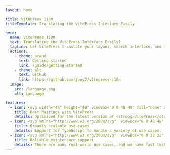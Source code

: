 ```yaml
---
layout: home

title: VitePress I18n
titleTemplate: Translating the VitePress Interface Easily

hero:
  name: VitePress I18n
  text: Translating the VitePress Interface Easily1
  tagline: Let VitePress translate your layout, search interface, and more! Don't worry about managing translation resources for each project. This plugin does it for you.
  actions:
    - theme: brand
      text: Getting started
      link: /guide/getting-started
    - theme: alt
      text: GitHub
      link: https://github.com/jooy2/vitepress-i18n
  image:
    src: /language.png
    alt: Language

features:
  - icon: <svg width="48" height="48" viewBox="0 0 48 48" fill="none" xmlns="http://www.w3.org/2000/svg"><path d="M5.03628 7.87818C4.75336 5.83955 6.15592 3.95466 8.16899 3.66815L33.6838 0.0367403C35.6969 -0.24977 37.5581 1.1706 37.841 3.20923L42.9637 40.1218C43.2466 42.1604 41.8441 44.0453 39.831 44.3319L14.3162 47.9633C12.3031 48.2498 10.4419 46.8294 10.159 44.7908L5.03628 7.87818Z" fill="url(#paint0_linear_1287_1214)"/><path d="M6.85877 7.6188C6.71731 6.59948 7.41859 5.65703 8.42512 5.51378L33.9399 1.88237C34.9465 1.73911 35.8771 2.4493 36.0186 3.46861L41.1412 40.3812C41.2827 41.4005 40.5814 42.343 39.5749 42.4862L14.0601 46.1176C13.0535 46.2609 12.1229 45.5507 11.9814 44.5314L6.85877 7.6188Z" fill="white"/><path d="M33.1857 14.9195L25.8505 34.1576C25.6991 34.5547 25.1763 34.63 24.9177 34.2919L12.3343 17.8339C12.0526 17.4655 12.3217 16.9339 12.7806 16.9524L22.9053 17.3607C22.9698 17.3633 23.0344 17.3541 23.0956 17.3337L32.5088 14.1992C32.9431 14.0546 33.3503 14.4878 33.1857 14.9195Z" fill="url(#paint1_linear_1287_1214)"/><path d="M27.0251 12.5756L19.9352 15.0427C19.8187 15.0832 19.7444 15.1986 19.7546 15.3231L20.3916 23.063C20.4066 23.2453 20.5904 23.3628 20.7588 23.2977L22.7226 22.5392C22.9064 22.4682 23.1021 22.6138 23.0905 22.8128L22.9102 25.8903C22.8982 26.0974 23.1093 26.2436 23.295 26.1567L24.4948 25.5953C24.6808 25.5084 24.892 25.6549 24.8795 25.8624L24.5855 30.6979C24.5671 31.0004 24.9759 31.1067 25.1013 30.8321L25.185 30.6487L29.4298 17.8014C29.5008 17.5863 29.2968 17.3809 29.0847 17.454L27.0519 18.1547C26.8609 18.2205 26.6675 18.0586 26.6954 17.8561L27.3823 12.8739C27.4103 12.6712 27.2163 12.5091 27.0251 12.5756Z" fill="url(#paint2_linear_1287_1214)"/><defs><linearGradient id="paint0_linear_1287_1214" x1="6.48163" y1="1.9759" x2="39.05" y2="48.2064" gradientUnits="userSpaceOnUse"><stop stop-color="#49C7FF"/><stop offset="1" stop-color="#BD36FF"/></linearGradient><linearGradient id="paint1_linear_1287_1214" x1="11.8848" y1="16.4266" x2="26.7246" y2="31.4177" gradientUnits="userSpaceOnUse"><stop stop-color="#41D1FF"/><stop offset="1" stop-color="#BD34FE"/></linearGradient><linearGradient id="paint2_linear_1287_1214" x1="21.8138" y1="13.7046" x2="26.2464" y2="28.8069" gradientUnits="userSpaceOnUse"><stop stop-color="#FFEA83"/><stop offset="0.0833333" stop-color="#FFDD35"/><stop offset="1" stop-color="#FFA800"/></linearGradient></defs></svg>
    title: Best Pairings with VitePress
    details: Optimized for the latest version of <strong>VitePress</strong>.
  - icon: <svg xmlns="http://www.w3.org/2000/svg"  viewBox="0 0 48 48" width="96px" height="96px"><linearGradient id="SVGID_1_" x1="37.081" x2="10.918" y1="10.918" y2="37.081" gradientUnits="userSpaceOnUse"><stop offset="0" stop-color="#60affe"/><stop offset=".033" stop-color="#6ab4fe"/><stop offset=".197" stop-color="#97cbfe"/><stop offset=".362" stop-color="#bddeff"/><stop offset=".525" stop-color="#daecff"/><stop offset=".687" stop-color="#eef7ff"/><stop offset=".846" stop-color="#fbfdff"/><stop offset="1" stop-color="#fff"/></linearGradient><circle cx="24" cy="24" r="18.5" fill="url(#SVGID_1_)"/><path fill="none" stroke="#2e9bfe" stroke-linecap="round" stroke-linejoin="round" stroke-width="3" d="M42.225,27.194C40.712,35.889,33.128,42.5,24,42.5C13.783,42.5,5.5,34.217,5.5,24S13.783,5.5,24,5.5	c6.982,0,13.061,3.868,16.21,9.578"/><path fill="none" stroke="#2e9bfe" stroke-linecap="round" stroke-linejoin="round" stroke-width="3" d="M16.792,14.19C18.295,8.971,20.961,5.5,24,5.5c4.694,0,8.5,8.283,8.5,18.5S28.694,42.5,24,42.5	s-8.5-8.283-8.5-18.5c0-0.525,0.01-1.044,0.03-1.558"/><line x1="13.234" x2="35.383" y1="17.5" y2="17.5" fill="none" stroke="#2e9bfe" stroke-linecap="round" stroke-linejoin="round" stroke-width="3"/><line x1="11.128" x2="36.532" y1="30.5" y2="30.5" fill="none" stroke="#2e9bfe" stroke-linecap="round" stroke-linejoin="round" stroke-width="3"/></svg>
    title: Broadly scalable use cases
    details: Support for TypeScript to handle a variety of use cases.
  - icon: <svg xmlns="http://www.w3.org/2000/svg"  viewBox="0 0 32 32" width="64px" height="64px"><circle cx="16" cy="17" r="5" fill="#ed0049"/><path fill="#ed0049" d="M23,31H9v0c0-3.866,3.134-7,7-7h0C19.866,24,23,27.134,23,31L23,31z"/><path fill="#0f518c" d="M19,4c0-1.657-1.343-3-3-3s-3,1.343-3,3c0,0.885,0.391,1.672,1,2.222V10h4V6.222 C18.609,5.672,19,4.885,19,4z"/><path fill="#0f518c" d="M7.061,8.318c-1.171-1.171-3.071-1.171-4.243,0s-1.171,3.071,0,4.243 c0.626,0.626,1.459,0.906,2.278,0.864l2.672,2.672l2.828-2.828l-2.672-2.672C7.967,9.777,7.686,8.944,7.061,8.318z"/><path fill="#0f518c" d="M24.879,8.318c1.171-1.171,3.071-1.171,4.243,0s1.171,3.071,0,4.243 c-0.626,0.626-1.459,0.906-2.278,0.864l-2.672,2.672l-2.828-2.828l2.672-2.672C23.972,9.777,24.253,8.944,24.879,8.318z"/><path fill="#0f518c" d="M24.879,27.218c1.171,1.171,3.071,1.171,4.243,0c1.171-1.171,1.171-3.071,0-4.243 c-0.626-0.626-1.459-0.906-2.278-0.864l-2.672-2.672l-2.828,2.828l2.672,2.672C23.972,25.759,24.253,26.592,24.879,27.218z"/><g><path fill="#0f518c" d="M7.061,27.218c-1.171,1.171-3.071,1.171-4.243,0c-1.171-1.171-1.171-3.071,0-4.243 c0.626-0.626,1.459-0.906,2.278-0.864l2.672-2.672l2.828,2.828L7.925,24.94C7.967,25.759,7.686,26.592,7.061,27.218z"/></g></svg>
    title: Reliable maintenance support
    details: There are many real-world use cases, and we have fast technical support.
---
```


<style>
:root {
  --vp-home-hero-name-color: transparent;
  --vp-home-hero-name-background: -webkit-linear-gradient(120deg, #34e8b8 30%, #006cd9);

  --vp-home-hero-image-background-image: linear-gradient(-45deg, #34b8e8 60%, #006cd9 60%);
  --vp-home-hero-image-filter: blur(20px);
}

@media (min-width: 640px) {
  :root {
    --vp-home-hero-image-filter: blur(35px);
  }
}

@media (min-width: 960px) {
  :root {
    --vp-home-hero-image-filter: blur(40px);
  }
}
</style>
